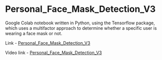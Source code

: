 # Personal_Face_Mask_Detection_V3
Google Colab notebook written in Python, using the Tensorflow package, which uses a multifactor approach to determine whether a specific user is wearing a face mask or not. 

Link - [Personal_Face_Mask_Detection_V3](https://colab.research.google.com/drive/1qdApy4zMEi5zuZ83JiDbbjC1Rp2r3pWa#scrollTo=ht2w87GFBAqp&uniqifier=1)

Video link - [Personal_Face_Mask_Detection_V3](https://www.linkedin.com/posts/shreyas-kera-027727178_machinelearning-facemaskdetection-tensorflow-activity-6692002676055658496-vN2O)
